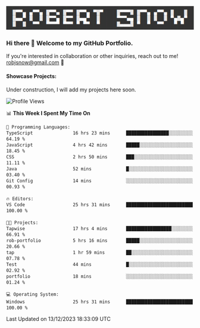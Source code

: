 <img alt="myname" src="assets/name.png" />

### Hi there 👋 Welcome to my GitHub Portfolio.
If you're interested in collaboration or other inquiries, reach out to me!  robjsnow@gmail.com  :briefcase:

#### Showcase Projects:

Under construction, I will add my projects here soon.

<!--START_SECTION:waka-->
![Profile Views](http://img.shields.io/badge/Profile%20Views-38-blue)

📊 **This Week I Spent My Time On** 

```text
💬 Programming Languages: 
TypeScript               16 hrs 23 mins      ████████████████░░░░░░░░░   64.19 % 
JavaScript               4 hrs 42 mins       █████░░░░░░░░░░░░░░░░░░░░   18.45 % 
CSS                      2 hrs 50 mins       ███░░░░░░░░░░░░░░░░░░░░░░   11.11 % 
Java                     52 mins             █░░░░░░░░░░░░░░░░░░░░░░░░   03.40 % 
Git Config               14 mins             ░░░░░░░░░░░░░░░░░░░░░░░░░   00.93 % 

🔥 Editors: 
VS Code                  25 hrs 31 mins      █████████████████████████   100.00 % 

🐱‍💻 Projects: 
Tapwise                  17 hrs 4 mins       █████████████████░░░░░░░░   66.91 % 
rob-portfolio            5 hrs 16 mins       █████░░░░░░░░░░░░░░░░░░░░   20.66 % 
tap                      1 hr 59 mins        ██░░░░░░░░░░░░░░░░░░░░░░░   07.78 % 
Test                     44 mins             █░░░░░░░░░░░░░░░░░░░░░░░░   02.92 % 
portfolio                18 mins             ░░░░░░░░░░░░░░░░░░░░░░░░░   01.24 % 

💻 Operating System: 
Windows                  25 hrs 31 mins      █████████████████████████   100.00 % 
```


 Last Updated on 13/12/2023 18:33:09 UTC
<!--END_SECTION:waka-->

<!--
**robjsnow/robjsnow** is a ✨ _special_ ✨ repository because its `README.md` (this file) appears on your GitHub profile.

Here are some ideas to get you started:

- 🔭 I’m currently working on ...
- 🌱 I’m currently learning ...
- 👯 I’m looking to collaborate on ...
- 🤔 I’m looking for help with ...
- 💬 Ask me about ...
- 📫 How to reach me: ...
- 😄 Pronouns: ...
- ⚡ Fun fact: ...
-->
